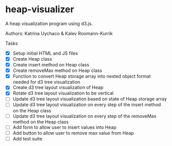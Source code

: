 # heap-visualizer
A heap visualization program using d3.js.

Authors: Katrina Uychaco & Kalev Roomann-Kurrik

Tasks
- [x] Setup initial HTML and JS files
- [x] Create Heap class
- [x] Create insert method on Heap class
- [x] Create removeMax method on Heap class
- [x] Function to convert Heap storage array into nested object format needed for d3 tree visualization
- [x] Create d3 tree layout visualization of Heap
- [x] Rotate d3 tree layout visualization to be vertical
- [ ] Update d3 tree layout visualization based on state of Heap storage array
- [ ] Update d3 tree layout visualization on every step of the insert method on the Heap class
- [ ] Update d3 tree layout visualization on every step of the removeMax method on the Heap class
- [ ] Add form to allow user to insert values into Heap
- [ ] Add button to allow user to remove max value from Heap
- [ ] Add test suite
